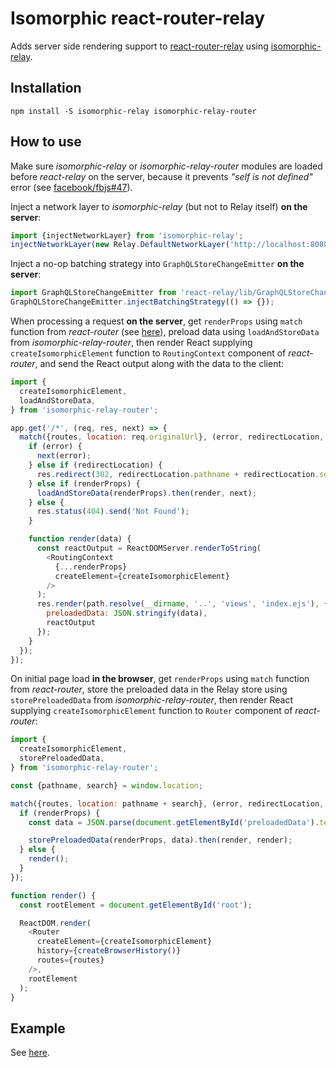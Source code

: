 Isomorphic react-router-relay
=============================
Adds server side rendering support to [react-router-relay](https://github.com/relay-tools/react-router-relay) using [isomorphic-relay](https://github.com/denvned/isomorphic-relay).

Installation
------------

    npm install -S isomorphic-relay isomorphic-relay-router

How to use
----------

Make sure *isomorphic-relay* or *isomorphic-relay-router* modules are loaded before *react-relay* on the server, because it prevents *"self is not defined"* error (see [facebook/fbjs#47](https://github.com/facebook/fbjs/issues/47)).

Inject a network layer to *isomorphic-relay* (but not to Relay itself) **on the server**:
```javascript
import {injectNetworkLayer} from 'isomorphic-relay';
injectNetworkLayer(new Relay.DefaultNetworkLayer('http://localhost:8080/graphql'));
```
Inject a no-op batching strategy into `GraphQLStoreChangeEmitter` **on the server**:
```javascript
import GraphQLStoreChangeEmitter from 'react-relay/lib/GraphQLStoreChangeEmitter';
GraphQLStoreChangeEmitter.injectBatchingStrategy(() => {});
```
When processing a request **on the server**, get `renderProps` using `match` function from *react-router* (see [here](https://github.com/rackt/react-router/blob/v1.0.0/docs/guides/advanced/ServerRendering.md)), preload data using `loadAndStoreData` from *isomorphic-relay-router*, then render React supplying `createIsomorphicElement` function to `RoutingContext` component of *react-router*, and send the React output along with the data to the client:
```javascript
import {
  createIsomorphicElement,
  loadAndStoreData,
} from 'isomorphic-relay-router';

app.get('/*', (req, res, next) => {
  match({routes, location: req.originalUrl}, (error, redirectLocation, renderProps) => {
    if (error) {
      next(error);
    } else if (redirectLocation) {
      res.redirect(302, redirectLocation.pathname + redirectLocation.search);
    } else if (renderProps) {
      loadAndStoreData(renderProps).then(render, next);
    } else {
      res.status(404).send('Not Found');
    }

    function render(data) {
      const reactOutput = ReactDOMServer.renderToString(
        <RoutingContext
          {...renderProps}
          createElement={createIsomorphicElement}
        />
      );
      res.render(path.resolve(__dirname, '..', 'views', 'index.ejs'), {
        preloadedData: JSON.stringify(data),
        reactOutput
      });
    }
  });
});
```
On initial page load **in the browser**, get `renderProps` using `match` function from *react-router*, store the preloaded data in the Relay store using `storePreloadedData` from *isomorphic-relay-router*, then render React supplying `createIsomorphicElement` function to `Router` component of *react-router*:
```javascript
import {
  createIsomorphicElement,
  storePreloadedData,
} from 'isomorphic-relay-router';

const {pathname, search} = window.location;

match({routes, location: pathname + search}, (error, redirectLocation, renderProps) => {
  if (renderProps) {
    const data = JSON.parse(document.getElementById('preloadedData').textContent);

    storePreloadedData(renderProps, data).then(render, render);
  } else {
    render();
  }
});

function render() {
  const rootElement = document.getElementById('root');

  ReactDOM.render(
    <Router
      createElement={createIsomorphicElement}
      history={createBrowserHistory()}
      routes={routes}
    />,
    rootElement
  );
}
```

Example
-------
See [here](https://github.com/denvned/isomorphic-relay-router/tree/master/examples/todo).
